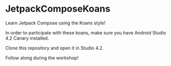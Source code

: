 # JetpackComposeKoans
Learn Jetpack Compose using the Koans style!


In order to participate with these koans, make sure you have Android Studio 4.2 Canary installed.

Clone this repository and open it in Studio 4.2.

Follow along during the workshop!

